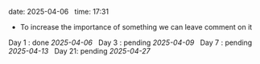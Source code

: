 date: 2025-04-06  
time: 17:31  

- To increase the importance of something we can leave comment on it

Day 1 : done *2025-04-06*  
Day 3 : pending *2025-04-09*  
Day 7 : pending *2025-04-13*  
Day 21: pending *2025-04-27*
